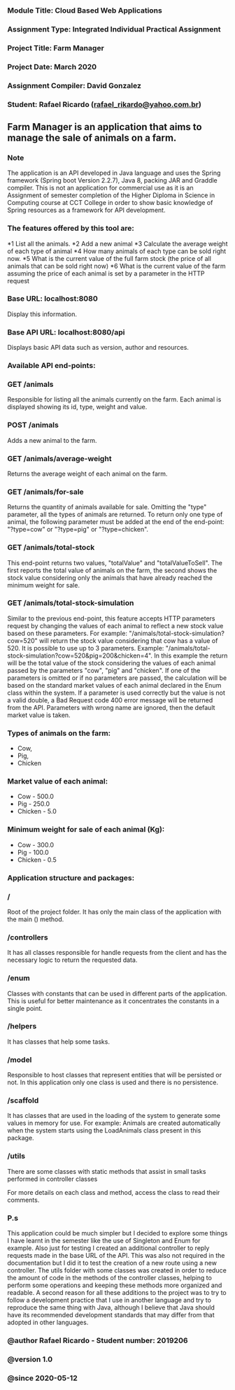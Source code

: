 
 
  ### Module Title: Cloud Based Web Applications
  ### Assignment Type: Integrated Individual Practical Assignment
  ### Project Title: Farm Manager
  ### Project Date: March 2020
  ### Assignment Compiler: David Gonzalez
  ### Student: Rafael Ricardo (rafael_rikardo@yahoo.com.br)
 
  ## Farm Manager is an application that aims to manage the sale of animals on a farm.
 
  ### Note
  The application is an API developed in Java language and uses the Spring framework (Spring boot Version 2.2.7),
  Java 8, packing JAR and Graddle compiler. This is not an application for commercial use as it is an Assignment of
  semester completion of the Higher Diploma in Science in Computing course at CCT College in order to show basic
  knowledge of Spring resources as a framework for API development.
 
  ### The features offered by this tool are:
  *1 List all the animals.
  *2 Add a new animal
  *3 Calculate the average weight of each type of animal
  *4 How many animals of each type can be sold right now.
  *5 What is the current value of the full farm stock (the price of all animals that can be sold right now)
  *6 What is the current value of the farm assuming the price of each animal is set by a parameter in the HTTP request
 
  ### Base URL: localhost:8080
  Display this information.
 
  ### Base API URL: localhost:8080/api
  Displays basic API data such as version, author and resources.
 
  ### Available API end-points:
 
  ### GET /animals
  Responsible for listing all the animals currently on the farm.
  Each animal is displayed showing its id, type, weight and value.
 
  ### POST /animals
  Adds a new animal to the farm.
 
  ### GET /animals/average-weight
  Returns the average weight of each animal on the farm.
 
  ### GET /animals/for-sale
  Returns the quantity of animals available for sale. Omitting the "type" parameter, all the types of animals are
  returned. To return only one type of animal, the following parameter must be added at the end of the
  end-point: "?type=cow" or "?type=pig" or "?type=chicken".
 
  ### GET /animals/total-stock
  This end-point returns two values, "totalValue" and "totalValueToSell". The first reports the total value of animals
  on the farm, the second shows the stock value considering only the animals that have already reached the minimum
  weight for sale.
 
  ### GET /animals/total-stock-simulation
  Similar to the previous end-point, this feature accepts HTTP parameters request by changing the values ​​of each
  animal to reflect a new stock value based on these parameters.
  For example: "/animals/total-stock-simulation?cow=520" will return the stock value considering that cow has a value of 520.
  It is possible to use up to 3 parameters.
  Example: "/animals/total-stock-simulation?cow=520&pig=200&chicken=4". In this example the return will be the total
  value of the stock considering the values ​​of each animal passed by the parameters "cow", "pig" and "chicken".
  If one of the parameters is omitted or if no parameters are passed, the calculation will be based on the standard
  market values ​​of each animal declared in the Enum class within the system. If a parameter is used correctly but
  the value is not a valid double, a Bad Request code 400 error message will be returned from the API.
  Parameters with wrong name are ignored, then the default market value is taken.
 
  ### Types of animals on the farm:
  * Cow,
  * Pig,
  * Chicken
 
  ### Market value of each animal:
  * Cow - 500.0
  * Pig - 250.0
  * Chicken - 5.0
 
  ### Minimum weight for sale of each animal (Kg):
  * Cow - 300.0
  * Pig - 100.0
  * Chicken - 0.5
 
  ### Application structure and packages:
 
  ### /
  Root of the project folder. It has only the main class of the application with the main () method.
 
  ### /controllers
  It has all classes responsible for handle requests from the client and has the necessary logic to return the requested data.
 
  ### /enum
  Classes with constants that can be used in different parts of the application. This is useful for better maintenance as it concentrates the constants in a single point.
 
  ### /helpers
  It has classes that help some tasks.
 
  ### /model
  Responsible to host classes that represent entities that will be persisted or not. In this application only one class is used and there is no persistence.
 
  ### /scaffold
  It has classes that are used in the loading of the system to generate some values in memory for use. For example: Animals are created automatically when the system starts using the LoadAnimals class present in this package.
 
  ### /utils
  There are some classes with static methods that assist in small tasks performed in controller classes
 
  For more details on each class and method, access the class to read their comments.
 
 
  ### P.s
 
  This application could be much simpler but I decided to explore some things I have learnt in the semester like the
  use of Singleton and Enum for example. Also just for testing I created an additional controller to reply requests
  made in the base URL of the API. This was also not required in the documentation but I did it to test the creation of
  a new route using a new controller.
  The utils folder with some classes was created in order to reduce the amount of code in the methods of the controller classes, helping to perform some operations and keeping these methods more organized and readable.
  A second reason for all these additions to the project was to try to follow a development practice that I use in another language and try to reproduce the same thing with Java, although I believe that Java should have its recommended development standards that may differ from that adopted in other languages.
 
  ### @author  Rafael Ricardo - Student number: 2019206
  ### @version 1.0
  ### @since   2020-05-12